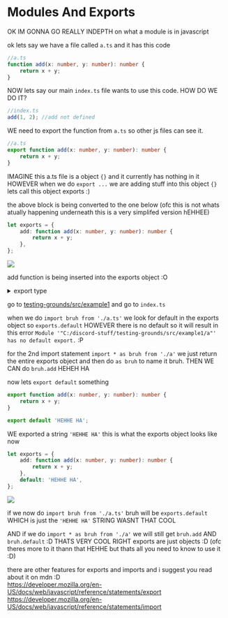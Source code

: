 # Modules And Exports

OK IM GONNA GO REALLY INDEPTH on what a module is in javascript

ok lets say we have a file called `a.ts` and it has this code

```ts
//a.ts
function add(x: number, y: number): number {
    return x + y;
}
```

NOW lets say our main `index.ts` file wants to use this code. HOW DO WE DO IT?

```ts
//index.ts
add(1, 2); //add not defined
```

WE need to export the function from `a.ts` so other js files can see it.

```ts
//a.ts
export function add(x: number, y: number): number {
    return x + y;
}
```

IMAGINE this a.ts file is a object `{}` and it currently has nothing in it HOWEVER when we do `export ...` we are adding stuff into this object `{}` lets call this object exports :)

the above block is being converted to the one below
(ofc this is not whats atually happening underneath this is a very simplifed version hEHHEE)

```ts
let exports = {
    add: function add(x: number, y: number): number {
        return x + y;
    },
};
```

![](https://i.imgur.com/6n24HvP.png)

add function is being inserted into the exports object :O

<details>
  <summary>export type</summary>
    atually idk the real types but heres what they look like to me HEHEHE HA

```ts
interface exports {
    [name: string]: any;
    default: any;
}
```

</details>

go to [testing-grounds/src/example1](https://github.com/Syncxv/discord-stuff/tree/master/testing-grounds/src/example1) and go to `index.ts`

when we do `import bruh from './a.ts'` we look for default in the exports object so `exports.default` HOWEVER there is no default so it will result in this error `Module '"C:/discord-stuff/testing-grounds/src/example1/a"' has no default export.` :P

for the 2nd import statement `import * as bruh from './a'` we just return the entire exports object and then do `as bruh` to name it bruh. THEN WE CAN do `bruh.add` HEHEH HA

now lets `export default` something

```ts
export function add(x: number, y: number): number {
    return x + y;
}

export default 'HEHHE HA';
```

WE exported a string `'HEHHE HA'` this is what the exports object looks like now

```ts
let exports = {
    add: function add(x: number, y: number): number {
        return x + y;
    },
    default: 'HEHHE HA',
};
```

![](https://i.imgur.com/2XmVFlF.png)

if we now do `import bruh from './a.ts'` bruh will be `exports.default` WHICH is just the `'HEHHE HA'` STRING
WASNT THAT COOL

AND if we do `import * as bruh from './a'` we will still get `bruh.add` AND `bruh.default` :D THATS VERY COOL RIGHT
exports are just objects :D (ofc theres more to it thann that HEHHE but thats all you need to know to use it :D)

there are other features for exports and imports and i suggest you read about it on mdn :D
<br />
https://developer.mozilla.org/en-US/docs/web/javascript/reference/statements/export
<br />
https://developer.mozilla.org/en-US/docs/web/javascript/reference/statements/import
